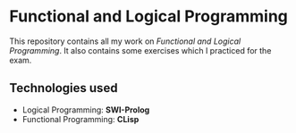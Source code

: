 # Functional and Logical Programming

This repository contains all my work on _Functional and Logical Programming_.
It also contains some exercises which I practiced for the exam.

## Technologies used

- Logical Programming: **SWI-Prolog**
- Functional Programming: **CLisp**